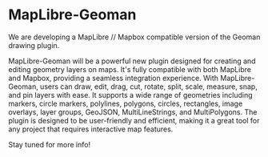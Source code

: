 # MapLibre-Geoman

We are developing a MapLibre // Mapbox compatible version of the Geoman drawing plugin.

MapLibre-Geoman will be a powerful new plugin designed for creating and editing geometry layers on maps. It's fully compatible with both MapLibre and Mapbox, providing a seamless integration experience. With MapLibre-Geoman, users can draw, edit, drag, cut, rotate, split, scale, measure, snap, and pin layers with ease. It supports a wide range of geometries including markers, circle markers, polylines, polygons, circles, rectangles, image overlays, layer groups, GeoJSON, MultiLineStrings, and MultiPolygons. The plugin is designed to be user-friendly and efficient, making it a great tool for any project that requires interactive map features.

Stay tuned for more info!

